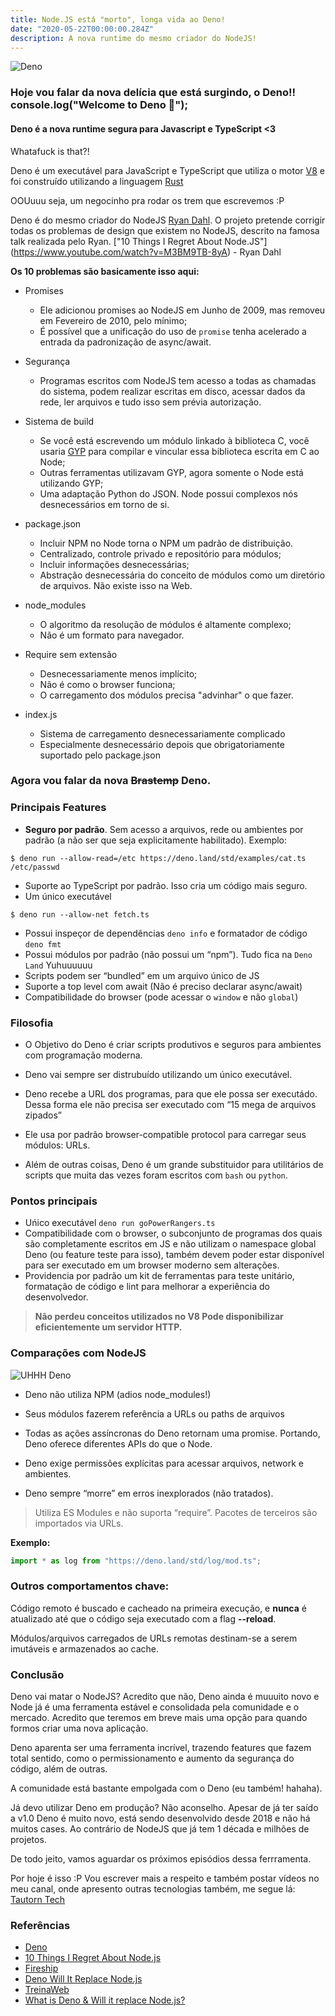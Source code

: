 ```yaml
---
title: Node.JS está "morto", longa vida ao Deno!
date: "2020-05-22T00:00:00.284Z"
description: A nova runtime do mesmo criador do NodeJS!
---
```


![Deno](https://i.ibb.co/rmV2TZ0/1-j-PBtd4-GQBj-J0-Kcy-Fyqcp-Bg.png)
### Hoje vou falar da nova delícia que está surgindo, o Deno!! console.log("Welcome to Deno 🦕");


#### Deno é a nova runtime segura para Javascript e TypeScript <3

Whatafuck is that?!

Deno é um executável  para JavaScript e TypeScript que utiliza o motor [V8](https://v8.dev/) e foi construído utilizando a linguagem [Rust](https://www.rust-lang.org/)

OOUuuu seja, um negocinho pra rodar os trem que escrevemos :P

Deno é do mesmo criador do NodeJS [Ryan Dahl](https://en.wikipedia.org/wiki/Ryan_Dahl).
O projeto pretende corrigir todas os problemas de design que existem no NodeJS, descrito na famosa talk realizada pelo Ryan.
["10 Things I Regret About Node.JS"] (https://www.youtube.com/watch?v=M3BM9TB-8yA) - Ryan Dahl


**Os 10 problemas são basicamente isso aqui:**

 - Promises
	* Ele adicionou promises ao NodeJS em Junho de 2009, mas removeu em Fevereiro de 2010, pelo mínimo;
	* É possível que a unificação do uso de `promise` tenha acelerado a entrada da padronização de async/await.

- Segurança
	* Programas escritos com NodeJS tem acesso a todas as chamadas do sistema, podem realizar escritas em disco, acessar dados da rede, ler arquivos e tudo isso sem prévia autorização.

- Sistema de build
	* Se você está escrevendo um módulo linkado à biblioteca C, você usaria [GYP](https://gyp.gsrc.io/index.md) para compilar e vincular essa biblioteca escrita em C ao Node;
	* Outras ferramentas utilizavam GYP, agora somente o Node está utilizando GYP;
	* Uma adaptação Python do JSON. Node possui complexos nós desnecessários em torno de si.

- package.json
	* Incluir NPM no Node torna o NPM um padrão de distribuição. 
	* Centralizado, controle privado e repositório para módulos;
	* Incluir informações desnecessárias;
	* Abstração desnecessária do conceito de módulos como um diretório de arquivos. Não existe isso na Web.

- node_modules
	* O algoritmo da resolução de módulos é altamente complexo;
	* Não é um formato para navegador.

- Require sem extensão
	* Desnecessariamente menos implícito;
	* Não é como o browser funciona;
	* O carregamento dos módulos precisa "advinhar" o que fazer.

- index.js
	* Sistema de carregamento desnecessariamente complicado
	* Especialmente desnecessário depois que obrigatoriamente suportado pelo package.json
	

### Agora vou falar da nova <strike>Brastemp</strike> Deno.


### Principais Features

* <strong>Seguro por padrão</strong>. Sem acesso a arquivos, rede ou ambientes por padrão (a não ser que seja explicitamente habilitado). Exemplo:

```shell
$ deno run --allow-read=/etc https://deno.land/std/examples/cat.ts /etc/passwd
```
* Suporte ao TypeScript por padrão. Isso cria um código mais seguro.
* Um único executável
```shell
$ deno run --allow-net fetch.ts
```
* Possui inspeçor de dependências `deno info` e formatador de código `deno fmt`
* Possui módulos por padrão (não possui um “npm”). Tudo fica na `Deno Land` Yuhuuuuuu
* Scripts podem ser “bundled” em um arquivo único de JS
* Suporte a top level com await (Não é preciso declarar async/await)
* Compatibilidade do browser (pode acessar o `window` e não `global`)

### Filosofia
* O Objetivo do Deno é criar scripts produtivos e seguros para ambientes com programação moderna.

* Deno vai sempre ser distrubuído utilizando um único executável.

* Deno recebe a URL dos programas, para que ele possa ser executádo. Dessa forma ele não precisa ser executado  com “15 mega de arquivos zipados”

* Ele usa por padrão browser-compatible protocol para carregar seus módulos: URLs.

* Além de outras coisas, Deno é um grande substituidor para utilitários de scripts que muita das vezes foram escritos com `bash` ou `python`.

### Pontos principais
* Uńico executável `deno run goPowerRangers.ts`
* Compatibilidade com o browser, o subconjunto de programas dos quais são completamente escritos em JS e não utilizam o namespace global Deno (ou feature teste para isso), também devem poder estar disponível para ser executado em um browser moderno sem alterações.
* Providencia por padrão um kit de ferramentas para teste unitário, formatação de código e lint para melhorar a experiência do desenvolvedor.

>**Não perdeu conceitos utilizados no V8
Pode disponibilizar eficientemente um servidor HTTP.**


### Comparações com NodeJS

![UHHH Deno](https://i.ibb.co/znrfPZg/bitmap.png)

* Deno não utiliza NPM (adios node_modules!)

* Seus módulos fazerem referência a URLs ou paths de arquivos

* Todas as ações assíncronas do Deno retornam uma promise.  Portando, Deno oferece diferentes APIs do que o Node.

* Deno exige permissões explícitas para acessar arquivos, network e ambientes.

* Deno sempre “morre” em erros inexplorados (não tratados).


> Utiliza ES Modules e não suporta “require”. Pacotes de terceiros são importados via URLs. 

**Exemplo:**
```ts
import * as log from "https://deno.land/std/log/mod.ts";
```

### Outros comportamentos chave:

Código remoto é buscado e cacheado na primeira execução, e **nunca** é atualizado até que o código seja executado com a flag **--reload**.

Módulos/arquivos carregados de URLs remotas destinam-se a serem imutáveis e armazenados ao cache.


### Conclusão

Deno vai matar o NodeJS? Acredito que não, Deno ainda é muuuito novo e Node já é uma ferramenta estável e consolidada pela comunidade e o mercado.
Acredito que teremos em breve mais uma opção para quando formos criar uma nova aplicação.

Deno aparenta ser uma ferramenta incrível, trazendo features que fazem total sentido, como o permissionamento e aumento da segurança do código, além de outras.

A comunidade está bastante empolgada com o Deno (eu também! hahaha).

Já devo utilizar Deno em produção? Não aconselho. Apesar de já ter saído a v1.0 Deno é muito novo, está sendo desenvolvido desde 2018 e não há muitos cases. Ao contrário de NodeJS que já tem 1 década e milhões de projetos.

De todo jeito, vamos aguardar os próximos episódios dessa ferrramenta.

Por hoje é isso :P
Vou escrever mais a respeito e também postar vídeos no meu canal, onde apresento outras tecnologias também, me segue lá: [Tautorn Tech](https://tautorn.com.br/)


### Referências
- [Deno](https://deno.land/)
- [10 Things I Regret About Node.js](https://medium.com/@imior/10-things-i-regret-about-node-js-ryan-dahl-2ba71ff6b4dc)
- [Fireship](https://www.youtube.com/watch?v=F0G9lZ7gecE)
- [Deno Will It Replace Node.js](https://www.youtube.com/watch?v=lcoU9jtsK24)
- [TreinaWeb](https://www.treinaweb.com.br/blog/deno-conheca-o-suposto-substituto-do-node-js/amp/)
- [What is Deno & Will it replace Node.js?](https://www.youtube.com/watch?v=3Vl8a3zYjiw)